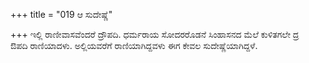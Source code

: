 +++
title = "019 ಆ ಸುದೇಷ್ಣೆ"

+++
ಇಲ್ಲಿ ರಾಣೀವಾಸವೆಂದರೆ ದ್ರೌಪದಿ. ಧರ್ಮರಾಯ ಸೋದರರೊಡನೆ ಸಿಂಹಾಸನದ ಮೆಲೆ ಕುಳಿತಗಲೇ ದ್ರ  
ಔಪದಿ ರಾಣಿಯಾದಳು. ಅಲ್ಲಿಯವರೆಗೆ ರಾಣಿಯಾಗಿದ್ದವಳು ಈಗ ಕೇವಲ ಸುದೇಷ್ಣೆಯಾಗಿದ್ದಳೆ.